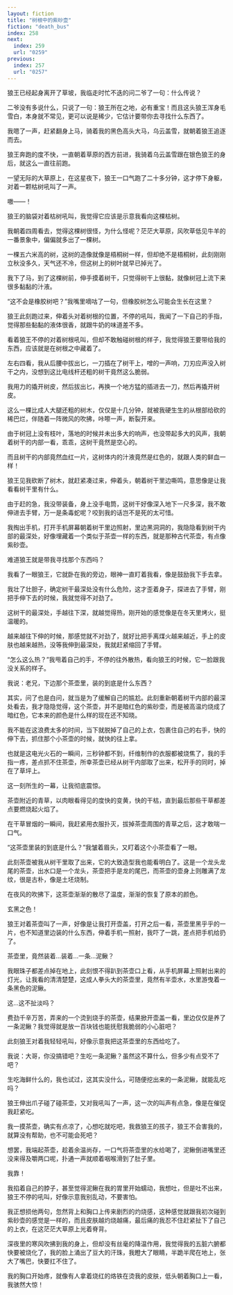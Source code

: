 ```yaml
---
layout: fiction
title: "树根中的紫砂壶"
fiction: "death_bus"
index: 258
next:
  index: 259
  url: "0259"
previous:
  index: 257
  url: "0257"
---
```

狼王已经起身离开了草坡，我临走时忙不迭的问二爷了一句：什么传说？

二爷没有多说什么，只说了一句：狼王所在之地，必有重宝！而且这头狼王浑身毛雪白，本身就不常见，更可以说是稀少，它估计要带你去寻找什么东西了。

我嗯了一声，赶紧翻身上马，骑着我的黑色高头大马，乌云盖雪，就朝着狼王追逐而去。

狼王奔跑的度不快，一直朝着草原的西方前进，我骑着乌云盖雪跟在银色狼王的身后，就这么一直往前跑。

一望无际的大草原上，在这星夜下，狼王一口气跑了二十多分钟，这才停下身躯，对着一颗枯树吼叫了一声。

嗷――！

狼王的脑袋对着枯树吼叫，我觉得它应该是示意我看向这棵枯树。

我朝着四周看去，觉得这棵树很怪，为什么怪呢？茫茫大草原，风吹草低见牛羊的一番景象中，偏偏就多出了一棵树。

一棵五六米高的树，这树的造像就像是梧桐树一样，但却绝不是梧桐树，此刻刚刚立秋没多久，天气还不冷，但这树上的树叶就早已掉光了。

我下了马，到了这棵树前，伸手摸着树干，只觉得树干上很黏，就像树冠上流下来很多黏黏的汁液。

“这不会是橡胶树吧？”我嘴里嘀咕了一句，但橡胶树怎么可能会生长在这里？

狼王此刻跑过来，伸着头对着树根的位置，不停的吼叫，我闻了一下自己的手指，觉得那些黏黏的液体很香，就跟牛奶的味道差不多。

看着狼王不停的对着树根吼叫，但却不敢触碰树根的样子，我觉得狼王要带给我的东西，应该就是在树根之中藏着了。

左右四看，我从后腰中拔出匕，一刀插在了树干上，噌的一声响，刀刃应声没入树干之内，没想到这比电线杆还粗的树干竟然这么脆弱。

我用力的撬开树皮，然后拔出匕，再换一个地方猛的插进去一刀，然后再撬开树皮。

这么一棵比成人大腿还粗的树木，仅仅是十几分钟，就被我硬生生的从根部给砍的稀巴烂，伴随着一阵微风的吹拂，咔嚓一声，断裂开来。

由于树冠上没有枝叶，落地的时候并未出多大的响声，也没带起多大的风声，我朝着树干的内部一看，乖乖，这树干竟然是空心的。

而且树干的内部竟然血红一片，这树体内的汁液竟然是红色的，就跟人类的鲜血一样！

狼王见我砍断了树木，就赶紧凑过来，伸着头，朝着树干里边嘶鸣，意思像是让我看看树干里有什么。

由于赶的急，我没带装备，身上没手电筒，这树干好像深入地下一尺多深，我不敢伸进去手臂，万一是条毒蛇呢？咬到我的话岂不是死的太可惜。

我掏出手机，打开手机屏幕朝着树干里边照射，里边黑洞洞的，我隐隐看到树干内部的最深处，好像埋藏着一个类似于茶壶一样的东西，就是那种古代茶壶，有点像紫砂壶。

难道狼王就是带我寻找那个东西吗？

我看了一眼狼王，它就卧在我的旁边，眼神一直盯着我看，像是鼓励我下手去拿。

我壮了壮胆子，确定树干最深处没有什么危险，这才歪着身子，探进去了手臂，刚把手伸下去的时候，我就觉得不对劲了。

这树干的最深处，手越往下深，就越觉得热，刚开始的感觉像是在冬天里烤火，挺温暖的。

越来越往下伸的时候，那感觉就不对劲了，就好比把手离煤火越来越近，手上的皮肤也越来越热，没等我伸到最深处，我就赶紧缩回了手臂。

“怎么这么热？”我甩着自己的手，不停的往外散热，看向狼王的时候，它一脸跟我没关系的样子。

我说：老兄，下边那个茶壶里，装的到底是什么东西？

其实，问了也是白问，就当是为了缓解自己的尴尬。此刻重新朝着树干内部的最深处看去，我才隐隐觉得，这个茶壶，并不是暗红色的紫砂壶，而是被高温灼烧成了暗红色，它本来的颜色是什么样的现在还不知晓。

我不能在这浪费太多的时间，当下就脱掉了自己的上衣，包裹住自己的右手，快的伸下去，抓住那个小茶壶的时候，就快的往上拿。

也就是这电光火石的一瞬间，三秒钟都不到，纤维制作的衣服都被烧焦了，我的手指一疼，差点抓不住茶壶，所幸茶壶已经从树干内部取了出来，松开手的同时，掉在了草坪上。

这一刻所生的一幕，让我彻底震惊。

茶壶附近的青草，以肉眼看得见的度快的变黄，快的干枯，直到最后那些干草都差点要燃烧起火焰了。

在干草冒烟的一瞬间，我赶紧用衣服扑灭，拔掉茶壶周围的青草之后，这才敢喘一口气。

“这茶壶里装的到底是什么？”我皱着眉头，又盯着这个小茶壶看了一眼。

此刻茶壶被我从树干里取了出来，它的大致造型我也能看明白了。这是一个龙头龙尾的茶壶，出水口是一个龙头，茶壶把手是龙的尾巴，而茶壶的壶身上则雕满了龙纹，很是古朴，像是土坯烧制。

在夜风的吹拂下，这茶壶渐渐的散尽了温度，渐渐的恢复了原本的颜色。

玄黑之色！

狼王对着茶壶叫了一声，好像是让我打开壶盖，打开之后一看，茶壶里黑乎乎的一片，也不知道里边装的什么东西，伸着手机一照射，我吓了一跳，差点把手机给扔了。

茶壶里，竟然装着...装着...一条...泥鳅？

我眼珠子都差点掉在地上，此刻恨不得趴到茶壶口上看，从手机屏幕上照射出来的灯光，让我看的清清楚楚，这成人拳头大的茶壶里，竟然有半壶水，水里游曳着一条黑色的泥鳅。

这...这不扯淡吗？

费劲千辛万苦，弄来的一个烫到烧手的茶壶，结果掀开壶盖一看，里边仅仅是养了一条泥鳅？我觉得就是放一百块钱也能抚慰我脆弱的小心脏吧？

此刻狼王对着我轻轻吼叫，好像示意我把这茶壶里的东西给吃了。

我说：大哥，你没搞错吧？生吃一条泥鳅？虽然这不算什么，但多少有点受不了吧？

生吃海鲜什么的，我也试过，这其实没什么，可随便挖出来的一条泥鳅，就能乱吃吗？

狼王伸出爪子碰了碰茶壶，又对我吼叫了一声，这一次的叫声有点急，像是在催促我赶紧吃。

我一摸茶壶，确实有点凉了，心想吃就吃吧，我救狼王的孩子，狼王不会害我的，就算没有帮助，也不可能会死吧？

想罢，我端起茶壶，趁着余温尚存，一口气将茶壶里的水给喝了，泥鳅倒进嘴里还没来得及嚼两口呢，扑通一声就顺着咽喉滑到了肚子里。

我靠！

我掐着自己的脖子，甚至觉得泥鳅在我的胃里开始蠕动，我想吐，但是吐不出来，狼王不停的吼叫，好像示意我别乱动，不要害怕。

我正想损他两句，忽然背上和胸口上传来剧烈的灼烧感，这种感觉就跟我初次碰到紫砂壶的感觉是一样的，而且皮肤越灼烧越痛，最后痛的我忍不住赶紧扯下了自己的上衣，在这茫茫大草原上光着脊背。

深夜里的寒风吹拂到我的身上，但却没有丝毫的降温作用，我觉得我的五脏六腑都快要被烧化了，我的脸上涌出了豆大的汗珠，我瞪大了眼睛，半跪半爬在地上，张大了嘴巴，快要扛不住了。

我的胸口开始疼，就像有人拿着烧红的烙铁在烫我的皮肤，低头朝着胸口上一看，我骇然大惊！